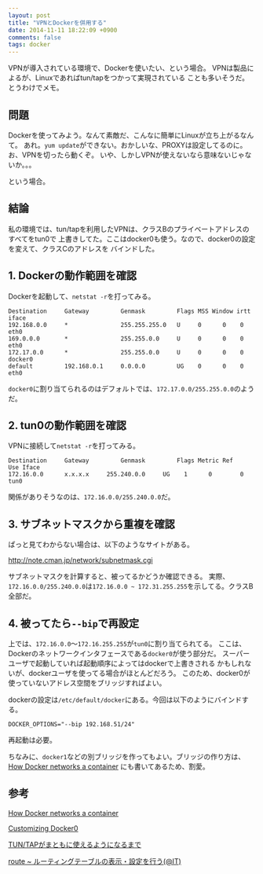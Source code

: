 ```yaml
---
layout: post
title: "VPNとDockerを併用する"
date: 2014-11-11 18:22:09 +0900
comments: false
tags: docker
---
```


VPNが導入されている環境で、Dockerを使いたい、という場合。
VPNは製品によるが、Linuxであればtun/tapをつかって実現されている
ことも多いそうだ。とうわけでメモ。

## 問題
Dockerを使ってみよう。なんて素敵だ、こんなに簡単にLinuxが立ち上がるなんて。
あれ。`yum update`ができない。おかしいな、PROXYは設定してるのに。お、VPNを切ったら動くぞ。
いや、しかしVPNが使えないなら意味ないじゃないか。。。

という場合。

## 結論
私の環境では、tun/tapを利用したVPNは、クラスBのプライベートアドレスのすべてをtun0で
上書きしてた。ここはdocker0も使う。なので、docker0の設定を変えて、クラスCのアドレスを
バインドした。

## 1. Dockerの動作範囲を確認
Dockerを起動して、`netstat -r`を打ってみる。
```
Destination     Gateway         Genmask         Flags MSS Window irtt iface
192.168.0.0     *               255.255.255.0   U     0      0    0   eth0
169.0.0.0       *               255.255.0.0     U     0      0    0   eth0
172.17.0.0      *               255.255.0.0     U     0      0    0 docker0
default         192.168.0.1     0.0.0.0         UG    0      0    0   eth0
```

`docker0`に割り当てられるのはデフォルトでは、`172.17.0.0/255.255.0.0`のようだ。

## 2. tun0の動作範囲を確認

VPNに接続して`netstat -r`を打ってみる。

```
Destination     Gateway         Genmask         Flags Metric Ref    Use Iface
172.16.0.0      x.x.x.x     255.240.0.0     UG    1      0        0 tun0
```


関係がありそうなのは、`172.16.0.0/255.240.0.0`だ。

## 3. サブネットマスクから重複を確認
ぱっと見てわからない場合は、以下のようなサイトがある。

http://note.cman.jp/network/subnetmask.cgi

サブネットマスクを計算すると、被ってるかどうか確認できる。
実際、`172.16.0.0/255.240.0.0`は`172.16.0.0 ~ 172.31.255.255`を示してる。クラスB全部だ。

## 4. 被ってたら`--bip`で再設定
上では、`172.16.0.0`〜`172.16.255.255`が`tun0`に割り当てられてる。
ここは、Dockerのネットワークインタフェースである`docker0`が使う部分だ。
スーパーユーザで起動していれば起動順序によってはdockerで上書きされる
かもしれないが、dockerユーザを使ってる場合がほとんどだろう。
このため、docker0が使っていないアドレス空間をブリッジすればよい。

dockerの設定は`/etc/default/docker`にある。今回は以下のようにバインドする。

```
DOCKER_OPTIONS="--bip 192.168.51/24"
```
再起動は必要。


ちなみに、`docker1`などの別ブリッジを作ってもよい。ブリッジの作り方は、[How Docker networks a container](https://docs.docker.com/articles/networking/#how-docker-networks-a-container)
にも書いてあるため、割愛。

## 参考

[How Docker networks a container](https://docs.docker.com/articles/networking/#how-docker-networks-a-container)


[Customizing Docker0](https://docs.docker.com/articles/networking/#customizing-docker0)


[TUN/TAPがまともに使えるようになるまで](http://slashdot.jp/journal/429079/TUNTAP%E3%81%8C%E3%81%BE%E3%81%A8%E3%82%82%E3%81%AB%E4%BD%BF%E3%81%88%E3%82%8B%E3%82%88%E3%81%86%E3%81%AB%E3%81%AA%E3%82%8B%E3%81%BE%E3%81%A7)

[route ~ ルーティングテーブルの表示・設定を行う(@IT)](http://www.atmarkit.co.jp/fnetwork/netcom/route/route.html)
